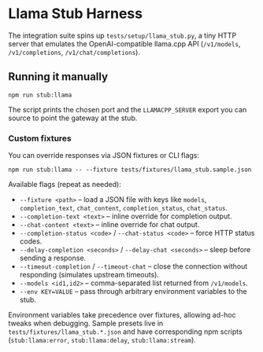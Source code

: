 # Llama Stub Harness

The integration suite spins up `tests/setup/llama_stub.py`, a tiny HTTP server that
emulates the OpenAI-compatible llama.cpp API (`/v1/models`, `/v1/completions`,
`/v1/chat/completions`).

## Running it manually

```
npm run stub:llama
```

The script prints the chosen port and the `LLAMACPP_SERVER` export you can source to
point the gateway at the stub.

### Custom fixtures

You can override responses via JSON fixtures or CLI flags:

```
npm run stub:llama -- --fixture tests/fixtures/llama_stub.sample.json
```

Available flags (repeat as needed):

* `--fixture <path>` – load a JSON file with keys like `models`, `completion_text`,
  `chat_content`, `completion_status`, `chat_status`.
* `--completion-text <text>` – inline override for completion output.
* `--chat-content <text>` – inline override for chat output.
* `--completion-status <code>` / `--chat-status <code>` – force HTTP status codes.
* `--delay-completion <seconds>` / `--delay-chat <seconds>` – sleep before sending a response.
* `--timeout-completion` / `--timeout-chat` – close the connection without responding (simulates upstream timeouts).
* `--models <id1,id2>` – comma-separated list returned from `/v1/models`.
* `--env KEY=VALUE` – pass through arbitrary environment variables to the stub.

Environment variables take precedence over fixtures, allowing ad-hoc tweaks when
debugging. Sample presets live in `tests/fixtures/llama_stub.*.json` and have
corresponding npm scripts (`stub:llama:error`, `stub:llama:delay`, `stub:llama:stream`).
